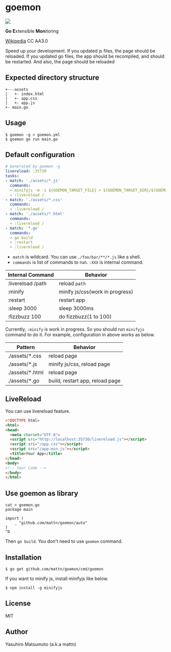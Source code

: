 # goemon

![](https://raw.githubusercontent.com/mattn/goemon/master/data/goemon.png)

**Go** **E**xtensible **Mon**itoring

[Wikipedia](http://en.wikipedia.org/wiki/Wikipedia:Text_of_Creative_Commons_Attribution-ShareAlike_3.0_Unported_License) CC AA3.0 

Speed up your development.
If you updated js files, the page should be reloaded. If you updated go files, the app should be recompiled, and should be restarted. And also, the page should be reloaded

## Expected directory structure

```
+---assets
|   +- index.html
|   +- app.css
|   +- app.js
+- main.go
```

## Usage

```
$ goemon -g > goemon.yml
$ goemon go run main.go
```

## Default configuration

```yaml
# Generated by goemon -g
livereload: :35730
tasks:
- match: './assets/*.js'
  commands:
  - minifyjs -m -i ${GOEMON_TARGET_FILE} > ${GOEMON_TARGET_DIR}/${GOEMON_TARGET_NAME}.min.js
  - :livereload /
- match: './assets/*.css'
  commands:
  - :livereload /
- match: './assets/*.html'
  commands:
  - :livereload /
- match: '*.go'
  commands:
  - go build
  - :restart
  - :livereload /
```

* `match` is wildcard. You can use `./foo/bar/**/*.js` like a shell.
* `commands` is list of commands to run. `:XXX` is internal command.

| Internal Command  |             Behavior            |
|-------------------|---------------------------------|
| :livereload /path | reload `path`                   |
| :minify           | minify js/css(work in progress) |
| :restart          | restart app                     |
| :sleep 3000       | sleep 3000ms                    |
| :fizzbuzz 100     | do fizzbuzz(1 to 100)           |

Currently, `:minify` is work in progress. So you should run `minifyjs` command to do it.
For example, configuration in above works as below.

|     Pattern      |             Behavior            |
|------------------|---------------------------------|
| ./assets/\*.css  | reload page                     |
| ./assets/\*.js   | minify js/css, reload page      |
| ./assets/\*.html | reload page                     |
| ./assets/\*.go   | build, restart app, reload page |

## LiveReload

You can use livereload feature.

```html
<!DOCTYPE html>
<html>
<head>
  <meta charset="UTF-8">
  <script src="http://localhost:35730/livereload.js"></script>
  <script src="/app.css"></script>
  <script src="/app.min.js"></script>
  <title>Your App</title>
</head>
<body>
<!-- Your Code -->  
</body>
</html>
```

## Use goemon as library

```
cat > goemon.go
package main

import (
	_ "github.com/mattn/goemon/auto"
)
^D
```

Then `go build`. You don't need to use `goemon` command.


## Installation

```
$ go get github.com/mattn/goemon/cmd/goemon
```
If you want to minify js, install minifyjs like below.

```
$ npm install -g minifyjs
```

## License

MIT

## Author

Yasuhiro Matsumoto (a.k.a mattn)
